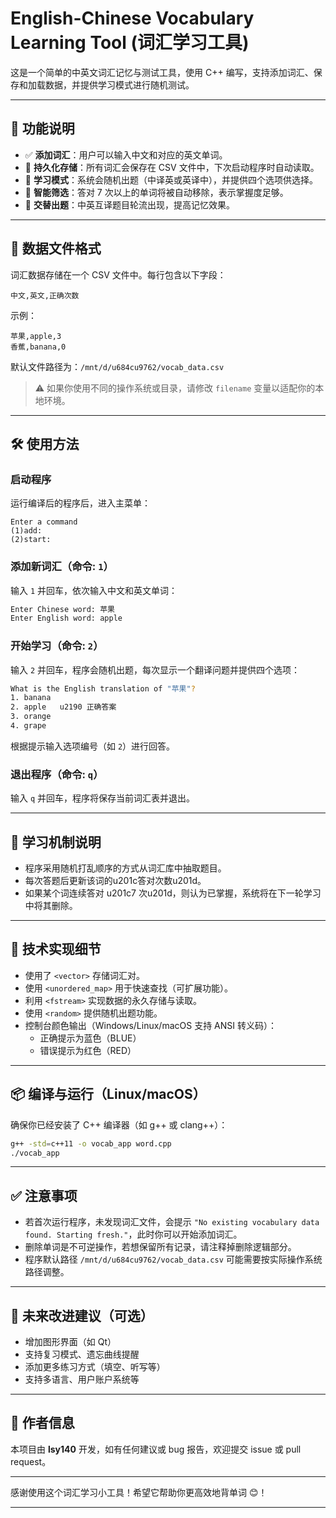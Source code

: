 # English-Chinese Vocabulary Learning Tool (词汇学习工具)

这是一个简单的中英文词汇记忆与测试工具，使用 C++ 编写，支持添加词汇、保存和加载数据，并提供学习模式进行随机测试。

---

## 📝 功能说明

- ✅ **添加词汇**：用户可以输入中文和对应的英文单词。
- 💾 **持久化存储**：所有词汇会保存在 CSV 文件中，下次启动程序时自动读取。
- 🧠 **学习模式**：系统会随机出题（中译英或英译中），并提供四个选项供选择。
- 🎯 **智能筛选**：答对 7 次以上的单词将被自动移除，表示掌握度足够。
- 🔁 **交替出题**：中英互译题目轮流出现，提高记忆效果。

---

## 📁 数据文件格式

词汇数据存储在一个 CSV 文件中。每行包含以下字段：

```text
中文,英文,正确次数
```

示例：
```text
苹果,apple,3
香蕉,banana,0
```

默认文件路径为：`/mnt/d/u684cu9762/vocab_data.csv`  
> ⚠️ 如果你使用不同的操作系统或目录，请修改 `filename` 变量以适配你的本地环境。

---

## 🛠 使用方法

### 启动程序

运行编译后的程序后，进入主菜单：

```text
Enter a command
(1)add:
(2)start:
```

### 添加新词汇（命令: `1`）

输入 `1` 并回车，依次输入中文和英文单词：

```bash
Enter Chinese word: 苹果
Enter English word: apple
```

### 开始学习（命令: `2`）

输入 `2` 并回车，程序会随机出题，每次显示一个翻译问题并提供四个选项：

```bash
What is the English translation of "苹果"?
1. banana
2. apple   u2190 正确答案
3. orange
4. grape
```

根据提示输入选项编号（如 `2`）进行回答。

### 退出程序（命令: `q`）

输入 `q` 并回车，程序将保存当前词汇表并退出。

---

## 🧪 学习机制说明

- 程序采用随机打乱顺序的方式从词汇库中抽取题目。
- 每次答题后更新该词的u201c答对次数u201d。
- 如果某个词连续答对 u201c7 次u201d，则认为已掌握，系统将在下一轮学习中将其删除。

---

## 🧱 技术实现细节

- 使用了 `<vector>` 存储词汇对。
- 使用 `<unordered_map>` 用于快速查找（可扩展功能）。
- 利用 `<fstream>` 实现数据的永久存储与读取。
- 使用 `<random>` 提供随机出题功能。
- 控制台颜色输出（Windows/Linux/macOS 支持 ANSI 转义码）：
  - 正确提示为蓝色（BLUE）
  - 错误提示为红色（RED）

---

## 📦 编译与运行（Linux/macOS）

确保你已经安装了 C++ 编译器（如 g++ 或 clang++）：

```bash
g++ -std=c++11 -o vocab_app word.cpp
./vocab_app
```

---

## ✅ 注意事项

- 若首次运行程序，未发现词汇文件，会提示 ``"No existing vocabulary data found. Starting fresh."``，此时你可以开始添加词汇。
- 删除单词是不可逆操作，若想保留所有记录，请注释掉删除逻辑部分。
- 程序默认路径 `/mnt/d/u684cu9762/vocab_data.csv` 可能需要按实际操作系统路径调整。

---

## 🌟 未来改进建议（可选）

- 增加图形界面（如 Qt）
- 支持复习模式、遗忘曲线提醒
- 添加更多练习方式（填空、听写等）
- 支持多语言、用户账户系统等

---

## 👥 作者信息

本项目由 **lsy140** 开发，如有任何建议或 bug 报告，欢迎提交 issue 或 pull request。

---

感谢使用这个词汇学习小工具！希望它帮助你更高效地背单词 😊！

---